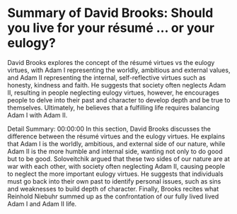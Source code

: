 # Summary of David Brooks: Should you live for your résumé ... or your eulogy?

David Brooks explores the concept of the résumé virtues vs the eulogy virtues, with Adam I representing the worldly, ambitious and external values, and Adam II representing the internal, self-reflective virtues such as honesty, kindness and faith. He suggests that society often neglects Adam II, resulting in people neglecting eulogy virtues, however, he encourages people to delve into their past and character to develop depth and be true to themselves. Ultimately, he believes that a fulfilling life requires balancing Adam I with Adam II.

Detail Summary: 
00:00:00
In this section, David Brooks discusses the difference between the résumé virtues and the eulogy virtues. He explains that Adam I is the worldly, ambitious, and external side of our nature, while Adam II is the more humble and internal side, wanting not only to do good but to be good. Soloveitchik argued that these two sides of our nature are at war with each other, with society often neglecting Adam II, causing people to neglect the more important eulogy virtues. He suggests that individuals must go back into their own past to identify personal issues, such as sins and weaknesses to build depth of character. Finally, Brooks recites what Reinhold Niebuhr summed up as the confrontation of our fully lived lived Adam I and Adam II life.

